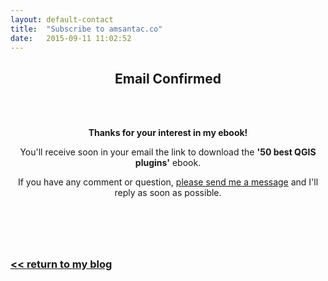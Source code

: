 ```yaml
---
layout: default-contact
title:  "Subscribe to amsantac.co"
date:   2015-09-11 11:02:52
---
```

<header>
<h2>Email Confirmed</h2>
<br>
<br>

<span class="byline"><strong>Thanks for your interest in my ebook!</strong></span>

<span class="byline">You'll receive soon in your email the link to download the <strong>'50 best QGIS plugins'</strong> ebook.</span>

<span class="byline">If you have any comment or question, <a href="/contact.html">please send me a message</a> and I'll reply as soon as possible.</span>

</header>

<br>

### [<< return to my blog](/blog.html)
